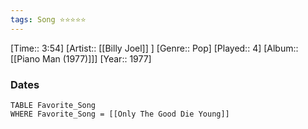 ```yaml
---
tags: Song ⭐⭐⭐⭐⭐ 
---
```

[Time:: 3:54]
[Artist:: [[Billy Joel]] ]
[Genre:: Pop]
[Played:: 4]
[Album:: [[Piano Man (1977)]]]
[Year:: 1977]
### Dates
````dataview
TABLE Favorite_Song
WHERE Favorite_Song = [[Only The Good Die Young]]
````